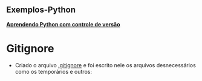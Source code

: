 ## Exemplos-Python
<ins>**Aprendendo Python com controle de versão**<ins>

# Gitignore

* Criado o arquivo [.gitignore](https://github.com/Maxwel-2024/Exemplos-Python/blob/main/.gitignore) e foi escrito nele os arquivos desnecessários como os temporários e outros:

